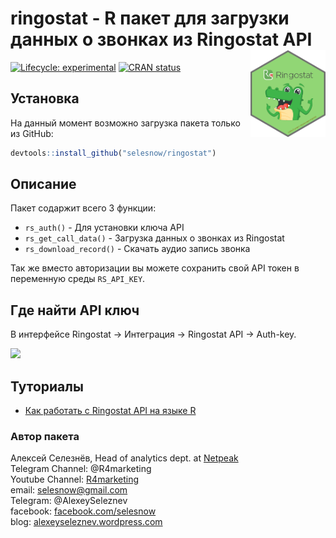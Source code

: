 
# ringostat - R пакет для загрузки данных о звонках из Ringostat API<a href='https://selesnow.github.io/ringostat/'><img src='man/figures/logo.png' align="right" height="138.5" /></a>

<!-- badges: start -->
[![Lifecycle: experimental](https://img.shields.io/badge/lifecycle-experimental-orange.svg)](https://lifecycle.r-lib.org/articles/stages.html#experimental)
[![CRAN status](https://www.r-pkg.org/badges/version/ringostat)](https://CRAN.R-project.org/package=ringostat)
<!-- badges: end -->

## Установка

На данный момент возможно загрузка пакета только из GitHub:

``` r
devtools::install_github("selesnow/ringostat")
```

## Описание

Пакет содаржит всего 3 функции:

* `rs_auth()` - Для установки ключа API
* `rs_get_call_data()` - Загрузка данных о звонках из Ringostat
* `rs_download_record()` - Скачать аудио запись звонка

Так же вместо авторизации вы можете сохранить свой API токен в переменную среды `RS_API_KEY`.

## Где найти API ключ

В интерфейсе Ringostat -> Интеграция -> Ringostat API -> Auth-key.

![](http://img.netpeak.ua/alsey/1J8FEV.png)

## Туториалы

* [Как работать с Ringostat API на языке R](https://blog.ringostat.com/ru/kak-rabotat-s-ringostat-api-na-yazyke-r/)

### Автор пакета
Алексей Селезнёв, Head of analytics dept. at [Netpeak](https://netpeak.net/en/us/)
<Br>Telegram Channel: @R4marketing
<Br>Youtube Channel: [R4marketing](https://www.youtube.com/R4marketing/?sub_confirmation=1)
<Br>email: selesnow@gmail.com
<Br>Telegram: @AlexeySeleznev
<Br>facebook: [facebook.com/selesnow](https://www.facebook.com/selesnow)
<Br>blog: [alexeyseleznev.wordpress.com](https://alexeyseleznev.wordpress.com/)

